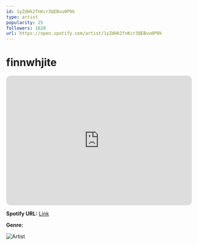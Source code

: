 ```yaml
---
id: 1yZdHk2fnKcr3QEBvu0P9k
type: artist
popularity: 25
followers: 1620
url: https://open.spotify.com/artist/1yZdHk2fnKcr3QEBvu0P9k
---
```

# finnwhjite

<iframe style="border-radius:12px" src="https://open.spotify.com/embed/artist/1yZdHk2fnKcr3QEBvu0P9k" width="100%" height="352" frameBorder="0" allowfullscreen="" allow="autoplay; clipboard-write; encrypted-media; fullscreen; picture-in-picture" loading="lazy"></iframe>

**Spotify URL:** [Link](https://open.spotify.com/artist/1yZdHk2fnKcr3QEBvu0P9k)

**Genre:** 

![Artist](https://i.scdn.co/image/ab6761610000e5eb59d9c9e709edc765ee91a126)
